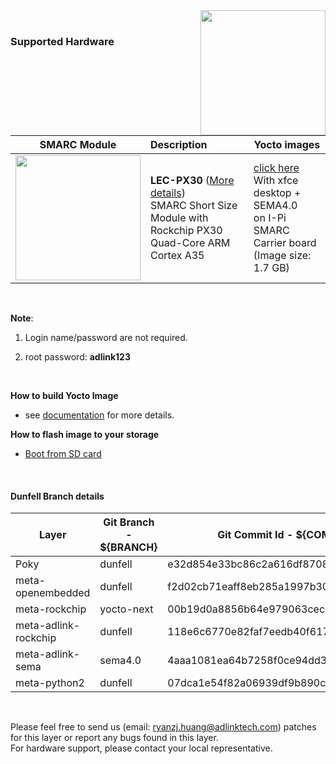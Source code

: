 <img src="https://www.linaro.org/assets/images/projects/yocto-project.png" width="200" align="right">
<br>

### Supported Hardware


|                         SMARC Module                         | Description                                                  | Yocto images                                                 |
| :----------------------------------------------------------: | :----------------------------------------------------------- | ------------------------------------------------------------ |
| <img src="https://cdn.adlinktech.com/webupd/products/images/1790/LEC-PX30_A2_F.jpg" width="200"/> | **LEC-PX30** ([More details](https://www.adlinktech.com/Products/Computer_on_Modules/SMARC/LEC-PX30?lang=en))  <br />     SMARC Short Size Module with <br />Rockchip PX30 Quad-Core ARM Cortex A35 | [click here](https://hq0epm0west0us0storage.blob.core.windows.net/$web/public/SMARC/LEC-PX30/Images/Yocto/LEC-PX30-IPi-SMARC_Yocto-dunfell-v1.0-20210404.zip)<br>With xfce desktop +  SEMA4.0 <br>on I-Pi SMARC Carrier board <br>(Image size: 1.7 GB) |
<br />
      

**Note**: 

1. Login name/password are not required. 

2. root password: **adlink123**

<br>

**How to build Yocto Image**

* see [documentation](https://github.com/ADLINK/meta-adlink-rockchip/wiki/01.-Build-Yocto-Image-on-LEC-PX30-with-IPi-SMARC) for more details.

**How to flash image to your storage**

* [Boot from SD card](https://github.com/ADLINK/meta-adlink-rockchip/wiki/02.-How-to-flash-Image-into-SD-Card)

<br>



#### Dunfell Branch details

| **Layer**            | **Git Branch - ${BRANCH}** | **Git Commit Id - ${COMMIT_ID}**                 |
| -------------------- | -------------- | ---------------------------------------- |
| Poky                 | dunfell        | e32d854e33bc86c2a616df8708e021a098afcf73 |
| meta-openembedded    | dunfell        | f2d02cb71eaff8eb285a1997b30be52486c160ae |
| meta-rockchip        | yocto-next     | 00b19d0a8856b64e979063cec6385c100e427f20 |
| meta-adlink-rockchip | dunfell        | 118e6c6770e82faf7eedb40f617f936a9c1b6f21 |
| meta-adlink-sema     | sema4.0        | 4aaa1081ea64b7258f0ce94dd307085c60ebc29d |
| meta-python2         | dunfell        | 07dca1e54f82a06939df9b890c6d1ce1e3197f75 |

 

<br>

Please feel free to send us (email: ryanzj.huang@adlinktech.com) patches for this layer or report any bugs found in this layer. 
<br> For hardware support, please contact your local representative.
